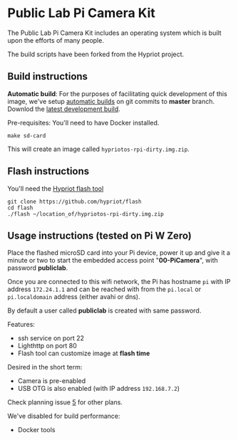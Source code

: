 
# Public Lab Pi Camera Kit

The Public Lab Pi Camera Kit includes an operating system which is built upon the efforts of many people.

The build scripts have been forked from the Hypriot project.

## Build instructions

**Automatic build**: For the purposes of facilitating quick development of this image, we've setup [automatic builds](https://jenkins.laboratoriopublico.org/job/Raspberry%20Kit%20Image/) on git commits to **master** branch. Downlod the [latest development build](https://jenkins.laboratoriopublico.org/job/Raspberry%20Kit%20Image/ws/hypriotos-rpi-dirty.img.zip).

Pre-requisites: You'll need to have Docker installed.

```
make sd-card
```

This will create an image called `hypriotos-rpi-dirty.img.zip`.

## Flash instructions

You'll need the [Hypriot flash tool](https://github.com/hypriot/flash)

```
git clone https://github.com/hypriot/flash
cd flash
./flash ~/location_of/hypriotos-rpi-dirty.img.zip
```

## Usage instructions (tested on Pi W Zero)

Place the flashed microSD card into your Pi device, power it up and give it a minute or two to start the embedded access point "**00-PiCamera**", with password **publiclab**.

Once you are connected to this wifi network, the Pi has hostname `pi` with IP address `172.24.1.1` and can be reached with from the `pi.local` or `pi.localdomain` address (either avahi or dns).

By default a user called **publiclab** is created with same password.

Features:
  - ssh service on port 22
  - Lighthttp on port 80
  - Flash tool can customize image at **flash time**

Desired in the short term:
  - Camera is pre-enabled
  - USB OTG is also enabled (with IP address `192.168.7.2`)

Check planning issue [5](https://github.com/publiclab/image-builder-rpi/issues/5) for other plans.

We've disabled for build performance:
  - Docker tools
